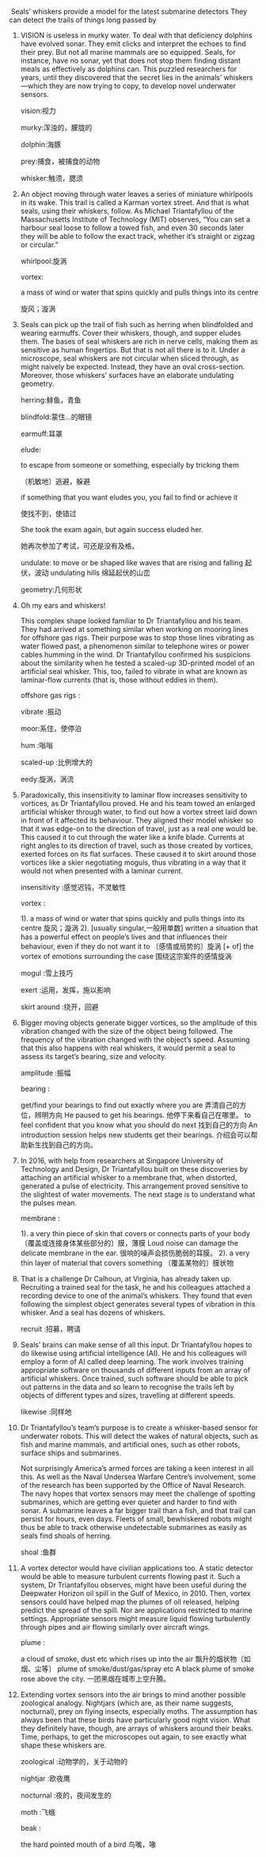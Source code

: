 ​      Seals’ whiskers provide a model for the latest submarine detectors
      They can detect the trails of things long passed by

1. VISION is useless in murky water. To deal with that deficiency dolphins have evolved sonar. They emit clicks and interpret the echoes to find their prey. But not all marine mammals are so equipped. Seals, for instance, have no sonar, yet that does not stop them finding distant meals as effectively as dolphins can. This puzzled researchers for years, until they discovered that the secret lies in the animals’ whiskers—which they are now trying to copy, to develop novel underwater sensors.

   vision:视力

   murky:浑浊的，朦胧的

   dolphin:海豚

   prey:捕食，被捕食的动物

   whisker:触须，腮须

   

2. An object moving through water leaves a series of miniature whirlpools in its wake. This trail is called a Karman vortex street. And that is what seals, using their whiskers, follow. As Michael Triantafyllou of the Massachusetts Institute of Technology (MIT) observes, “You can set a harbour seal loose to follow a towed fish, and even 30 seconds later they will be able to follow the exact track, whether it’s straight or zigzag or circular.”

   whirlpool:旋涡

   vortex:

   a mass of wind or water that spins quickly and pulls things into its centre

   旋风；漩涡

   

3. Seals can pick up the trail of fish such as herring when blindfolded and wearing earmuffs. Cover their whiskers, though, and supper eludes them. The bases of seal whiskers are rich in nerve cells, making them as sensitive as human fingertips. But that is not all there is to it. Under a microscope, seal whiskers are not circular when sliced through, as might naively be expected. Instead, they have an oval cross-section. Moreover, those whiskers’ surfaces have an elaborate undulating geometry.

   herring:鲱鱼，青鱼

   blindfold:蒙住...的眼镜

   earmuff:耳罩

   elude:

   to escape from someone or something, especially by tricking them

   〔机敏地〕逃避，躲避

   if something that you want eludes you, you fail to find or achieve it

   使找不到，使错过

   She took the exam again, but again success eluded her. 

   她再次参加了考试，可还是没有及格。

   undulate:
   to move or be shaped like waves that are rising and falling
   起伏，波动
   undulating hills 绵延起伏的山峦

   geometry:几何形状

   

4. Oh my ears and whiskers!

   This complex shape looked familiar to Dr Triantafyllou and his team. They had arrived at something similar when working on mooring lines for offshore gas rigs. Their purpose was to stop those lines vibrating as water flowed past, a phenomenon similar to telephone wires or power cables humming in the wind. Dr Triantafyllou confirmed his suspicions about the similarity when he tested a scaled-up 3D-printed model of an artificial seal whisker. This, too, failed to vibrate in what are known as laminar-flow currents (that is, those without eddies in them).

   offshore gas rigs :

   vibrate :振动

   moor:系住，使停泊

   hum :嗡嗡

   scaled-up :比例增大的

   eedy:旋涡，涡流

   

5. Paradoxically, this insensitivity to laminar flow increases sensitivity to vortices, as Dr Triantafyllou proved. He and his team towed an enlarged artificial whisker through water, to find out how a vortex street laid down in front of it affected its behaviour. They aligned their model whisker so that it was edge-on to the direction of travel, just as a real one would be. This caused it to cut through the water like a knife blade. Currents at right angles to its direction of travel, such as those created by vortices, exerted forces on its flat surfaces. These caused it to skirt around those vortices like a skier negotiating moguls, thus vibrating in a way that it would not when presented with a laminar current.

   insensitivity :感觉迟钝，不灵敏性

   vortex :

   1).
   a mass of wind or water that spins quickly and pulls things into its centre
   旋风；漩涡
   2).
   [usually singular,一般用单数] written a situation that has a powerful effect on people’s lives and that influences their behaviour, even if they do not want it to
   〔感情或局势的〕旋涡
   [+ of]
   the vortex of emotions surrounding the case
   围绕这宗案件的感情旋涡

   mogul :雪上技巧

   exert :运用，发挥，施以影响

   skirt around :绕开，回避

   

6. Bigger moving objects generate bigger vortices, so the amplitude of this vibration changed with the size of the object being followed. The frequency of the vibration changed with the object’s speed. Assuming that this also happens with real whiskers, it would permit a seal to assess its target’s bearing, size and velocity.

   amplitude :振幅

   bearing :

   get/find your bearings
   to find out exactly where you are
   弄清自己的方位，辨明方向
   He paused to get his bearings.
   他停下来看自己在哪里。
   to feel confident that you know what you should do next
   找到自己的方向
   An introduction session helps new students get their bearings.
   介绍会可以帮助新生找到自己的方向。

   

7. In 2016, with help from researchers at Singapore University of Technology and Design, Dr Triantafyllou built on these discoveries by attaching an artificial whisker to a membrane that, when distorted, generated a pulse of electricity. This arrangement proved sensitive to the slightest of water movements. The next stage is to understand what the pulses mean.

   membrane :

   1).
   a very thin piece of skin that covers or connects parts of your body
   〔覆盖或连接身体某些部分的〕膜，薄膜
   Loud noise can damage the delicate membrane in the ear.
   很响的噪声会损伤脆弱的耳膜。
   2).
   a very thin layer of material that covers something
   〔覆盖某物的〕膜状物

   

8. That is a challenge Dr Calhoun, at Virginia, has already taken up. Recruiting a trained seal for the task, he and his colleagues attached a recording device to one of the animal’s whiskers. They found that even following the simplest object generates several types of vibration in this whisker. And a seal has dozens of whiskers.

   recruit :招募，聘请

   

9. Seals’ brains can make sense of all this input. Dr Triantafyllou hopes to do likewise using artificial intelligence (AI). He and his colleagues will employ a form of AI called deep learning. The work involves training appropriate software on thousands of different inputs from an array of artificial whiskers. Once trained, such software should be able to pick out patterns in the data and so learn to recognise the trails left by objects of different types and sizes, travelling at different speeds.

   likewise :同样地

   

10. Dr Triantafyllou’s team’s purpose is to create a whisker-based sensor for underwater robots. This will detect the wakes of natural objects, such as fish and marine mammals, and artificial ones, such as other robots, surface ships and submarines.

    Not surprisingly America’s armed forces are taking a keen interest in all this. As well as the Naval Undersea Warfare Centre’s involvement, some of the research has been supported by the Office of Naval Research. The navy hopes that vortex sensors may meet the challenge of spotting submarines, which are getting ever quieter and harder to find with sonar. A submarine leaves a far bigger trail than a fish, and that trail can persist for hours, even days. Fleets of small, bewhiskered robots might thus be able to track otherwise undetectable submarines as easily as seals find shoals of herring.

    shoal :鱼群

    

11. A vortex detector would have civilian applications too. A static detector would be able to measure turbulent currents flowing past it. Such a system, Dr Triantafyllou observes, might have been useful during the Deepwater Horizon oil spill in the Gulf of Mexico, in 2010. Then, vortex sensors could have helped map the plumes of oil released, helping predict the spread of the spill. Nor are applications restricted to marine settings. Appropriate sensors might measure liquid flowing turbulently through pipes and air flowing similarly over aircraft wings.

    plume :

    a cloud of smoke, dust etc which rises up into the air
    飘升的烟状物〔如烟、尘等〕
    plume of smoke/dust/gas/spray etc
    A black plume of smoke rose above the city.
    一团黑烟在城市上空升腾。

    

12. Extending vortex sensors into the air brings to mind another possible zoological analogy. Nightjars (which are, as their name suggests, nocturnal), prey on flying insects, especially moths. The assumption has always been that these birds have particularly good night vision. What they definitely have, though, are arrays of whiskers around their beaks. Time, perhaps, to get the microscopes out again, to see exactly what shape these whiskers are.

    zoological :动物学的，关于动物的

    nightjar :欧夜鹰

    nocturnal :夜的，夜间发生的

    moth :飞蛾

    beak :

    the hard pointed mouth of a bird
    鸟嘴，喙